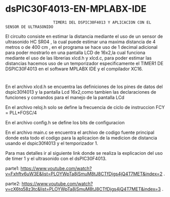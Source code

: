 
#                                           dsPIC30F4013-EN-MPLABX-IDE
                         TIMER1 DEL DSPIC30F4013 Y APLICACION CON EL SENSOR DE ULTRASONIDO
El circuito consiste en estimar la distancia mediante el uso de un sensor de ultrasonido HC SR04 , la cual puede estimar una maxima distancia de 4 metros o de 400 cm , en el programa se hace uso de 1 decimal adicional para poder mostrarlo en una pantalla LCD de 16x2,la cual funciona mediante el uso de las librerias xlcd.h y xlcd.c, para poder estimar las distancias hacemos uso de un temporizador especificamente el TIMER1 DE DSPIC30F4013 en el software MPLABX IDE y el compilador XC16.

#


En el archivo xlcd.h se encuentra las definiciones de los pines de datos del dspic30f4013  y la pantalla Lcd 16x2,como tambien las declaraciones de funciones y comandos para el manejo de la pantalla LCd 

En el archivo reloj.h solo se define la frecuencia de ciclo de instruccion FCY = PLL*FOSC/4

En el archivo config.h se define los bits de configuracion  

En el archivo main.c se encuentra el archivo de codigo fuente principal donde esta todo el codigo para la aplicacion de la medicion de distancia usando el dspic30f4013 y el temporizador 1.





Para mas detalles ir al siguiente link donde se realiza la explicacion del uso de timer 1 y el ultrasonido con el dsPIC30F4013.
 
 parte1:
https://www.youtube.com/watch?v=Fxhftv6uW3E&list=PLOYWpTa8jSmuM8tJ8CTfDjgs4jQ4T7MET&index=2 .

 parte2:
https://www.youtube.com/watch?v=cX6tq58z3tc&list=PLOYWpTa8jSmuM8tJ8CTfDjgs4jQ4T7MET&index=3 .
 

 

